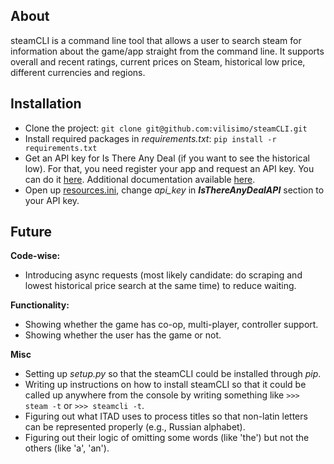 ## About
steamCLI is a command line tool that allows a user to search steam 
for information about the game/app straight from the command line. 
It supports overall and recent ratings, current prices on Steam, historical 
low price, different currencies and regions.

## Installation
- Clone the project: `git clone git@github.com:vilisimo/steamCLI.git`
- Install required packages in _requirements.txt_: `pip install -r 
requirements.txt`
- Get an API key for Is There Any Deal (if you want to see the historical 
low). For that, you need register your app and request an API key. You can do
 it [here](https://isthereanydeal.com/apps/new/). Additional documentation 
 available [here](http://docs.itad.apiary.io/#introduction/your-apps).
- Open up [resources.ini](../../tree/master/steamCLI/resources.ini), change 
  _api_key_ in **_IsThereAnyDealAPI_** section to your API key. 
 
## Future
**Code-wise:**
 - Introducing async requests (most likely candidate: do scraping and 
 lowest historical price search at the same time) to reduce waiting.

**Functionality:**
 - Showing whether the game has co-op, multi-player, controller support.
 - Showing whether the user has the game or not.

**Misc**
 - Setting up _setup.py_ so that the steamCLI could be installed through _pip_.
 - Writing up instructions on how to install steamCLI so that it could be 
 called up anywhere from the console by writing something like `>>> steam -t`
  or `>>> steamcli -t`.
 - Figuring out what ITAD uses to process titles so that non-latin letters 
 can be represented properly (e.g., Russian alphabet). 
 - Figuring out their logic of omitting some words (like 'the') but not the 
 others (like 'a', 'an').
